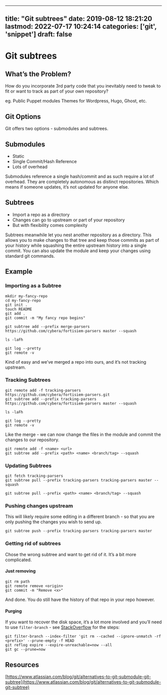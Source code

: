 
---
title: "Git subtrees"
date: 2019-08-12 18:21:20
lastmod: 2022-07-17 10:24:14
categories: ['git', 'snippet']
draft: false
---


# Git subtrees
## What’s the Problem?
How do you incorporate 3rd party code that you inevitably need to tweak to fit or want to track as part of your own repository?

eg. Public Puppet modules
Themes for Wordpress, Hugo, Ghost, etc.

## Git Options
Git offers two options - submodules and subtrees.

## Submodules
* Static
* Single Commit/Hash Reference
* Lots of overhead

Submodules reference a single hash/commit and as such require a lot of overhead. They are completely autonomous as distinct repositories. Which means if someone updates, it’s not updated for anyone else.

## Subtrees
* Import a repo as a directory
* Changes can go to upstream or part of your repository
* But with flexibility comes complexity

Subtrees meanwhile let you nest another repository as a directory. This allows you to make changes to that tree and keep those commits as part of your history while squashing the entire upstream history into a single commit. You can also update the module and keep your changes using standard git commands.

## Example
### Importing as a Subtree
```
mkdir my-fancy-repo
cd my-fancy-repo
git init .
touch README
git add .
git commit -m "My fancy repo begins"

git subtree add --prefix merge-parsers https://github.com/cybera/fortisiem-parsers master --squash

ls -laFh

git log --pretty
git remote -v
```

Kind of easy and we’ve merged a repo into ours, and it’s not tracking upstream.

### Tracking Subtrees
```
git remote add -f tracking-parsers https://github.com/cybera/fortisiem-parsers.git
git subtree add --prefix tracking-parsers https://github.com/cybera/fortisiem-parsers master --squash

ls -laFh

git log --pretty
git remote -v
```

Like the merge - we can now change the files in the module and commit the changes to our repository.

```
git remote add -f <name> <url>
git subtree add --prefix <path> <name> <branch/tag> --squash
```

### Updating Subtrees
```
git fetch tracking-parsers
git subtree pull --prefix tracking-parsers tracking-parsers master --squash
```

```
git subtree pull --prefix <path> <name> <branch/tag> --squash
```

### Pushing changes upstream
This will likely require some editing in a different branch - so that you are only pushing the changes you wish to send up.
```
git subtree push --prefix tracking-parsers tracking-parsers master
```

### Getting rid of subtrees
Chose the wrong subtree and want to get rid of it. It’s a bit more complicated.

#### Just removing
```
git rm path
git remote remove <origin>
git commit -m "Remove <x>"
```

And done. You do still have the history of that repo in your repo however.

#### Purging
If you want to recover the disk space, it’s a lot more involved and you’ll need to use `filter-branch` - see [StackOverflow](https://stackoverflow.com/questions/26107798/how-to-remove-previously-added-git-subtree-and-its-history) for the steps:
```
git filter-branch --index-filter 'git rm --cached --ignore-unmatch -rf <prefix>' --prune-empty -f HEAD
git reflog expire --expire-unreachable=now --all
git gc --prune=now
```

## Resources
 [https://www.atlassian.com/blog/git/alternatives-to-git-submodule-git-subtree](https://www.atlassian.com/blog/git/alternatives-to-git-submodule-git-subtree) 

<!-- #public #git #snippet -->

<!-- {BearID:48B64C15-6289-47D9-9B96-54BE9DD6B1F4-794-000331C3B620C14A} -->
